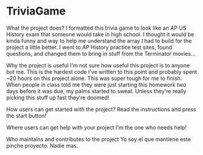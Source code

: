 # TriviaGame

What the project does?
I formatted this trivia game to look like an AP US History exam that someone would take in high school. I thought it would be kinda funny and way to help me understand the array I had to build for the project a little better. I went to AP History practice test sites, found questions, and changed them to bring in stuff from the Terminator movies...

Why the project is useful
I'm not sure how useful this project is to anyone but me. This is the hardest code I've written to this point and probably spent ~20 hours on this project alone. This was super tough for me to finish. When people in class told me they were just starting this homework two days before it was due, my palms started to sweat. Unless they're really picking this stuff up fast they're doomed!

How users can get started with the project?
Read the instructions and press the start button!

Where users can get help with your project
I'm the one who needs help!

Who maintains and contributes to the project
Yo soy el que mantiene este pinche proyecto. Nadie mas.